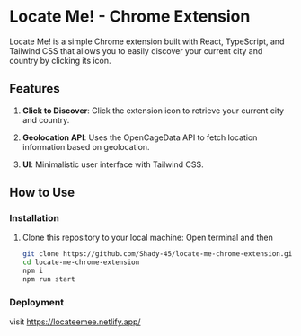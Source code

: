 # Locate Me! - Chrome Extension

Locate Me! is a simple Chrome extension built with React, TypeScript, and Tailwind CSS that allows you to easily discover your current city and country by clicking its icon.

## Features

1. **Click to Discover**: Click the extension icon to retrieve your current city and country.

2. **Geolocation API**: Uses the OpenCageData API to fetch location information based on geolocation.

3. **UI**: Minimalistic user interface with Tailwind CSS.

## How to Use

### Installation

1. Clone this repository to your local machine:
   Open terminal and then
   ```bash
   git clone https://github.com/Shady-45/locate-me-chrome-extension.git
   cd locate-me-chrome-extension
   npm i
   npm run start
   ```

### Deployment

visit https://locateemee.netlify.app/
